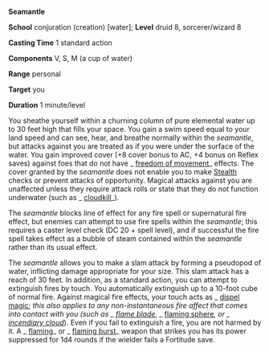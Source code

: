  **Seamantle**

**School** conjuration (creation) [water]; **Level** druid 8, sorcerer/wizard 8

**Casting Time** 1 standard action

**Components** V, S, M (a cup of water)

**Range** personal

**Target** you

**Duration** 1 minute/level

You sheathe yourself within a churning column of pure elemental water up to 30 feet high that fills your space. You gain a swim speed equal to your land speed and can see, hear, and breathe normally within the _seamantle_, but attacks against you are treated as if you were under the surface of the water. You gain improved cover (+8 cover bonus to AC, +4 bonus on Reflex saves) against foes that do not have _ [freedom of movement](../../spells/freedomOfMovement.html#_freedom-of-movement)_ effects. The cover granted by the _seamantle_ does not enable you to make [Stealth](../../skills/stealth.html#_stealth) checks or prevent attacks of opportunity. Magical attacks against you are unaffected unless they require attack rolls or state that they do not function underwater (such as _ [cloudkill](../../spells/cloudkill.html#_cloudkill)_).

The _seamantle_ blocks line of effect for any fire spell or supernatural fire effect, but enemies can attempt to use fire spells within the _seamantle_; this requires a caster level check (DC 20 + spell level), and if successful the fire spell takes effect as a bubble of steam contained within the _seamantle_ rather than its usual effect.

The _seamantle_ allows you to make a slam attack by forming a pseudopod of water, inflicting damage appropriate for your size. This slam attack has a reach of 30 feet. In addition, as a standard action, you can attempt to extinguish fires by touch. You automatically extinguish up to a 10-foot cube of normal fire. Against magical fire effects, your touch acts as _ [dispel magic](../../spells/dispelMagic.html#_dispel-magic)_; this also applies to any non-instantaneous fire affect that comes into contact with you (such as _ [flame blade](../../spells/flameBlade.html#_flame-blade)_, _ [flaming sphere](../../spells/flamingSphere.html#_flaming-sphere)_, or _ [incendiary cloud](../../spells/incendiaryCloud.html#_incendiary-cloud)_). Even if you fail to extinguish a fire, you are not harmed by it. A _ [flaming](../../magicItems/weapons.html#_weapons-flaming)_ or _ [flaming burst](../../magicItems/weapons.html#_weapons-flaming-burst)_ weapon that strikes you has its power suppressed for 1d4 rounds if the wielder fails a Fortitude save.

